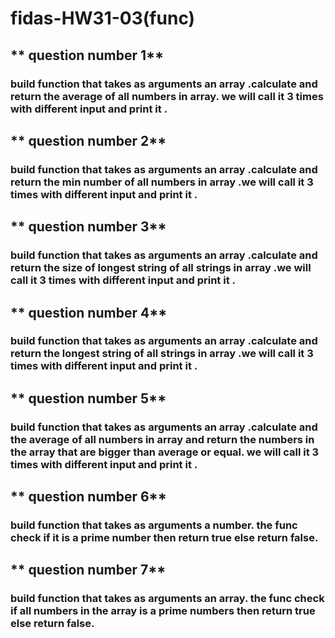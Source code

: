 # fidas-HW31-03(func)
## ** question number 1**
### build  function that takes as arguments an array .calculate and return the average of all numbers in array. we will call it 3 times with different input and print it .

## ** question number 2**
### build  function that takes as arguments an array .calculate and return the min number of all numbers in array .we will call it 3 times with different input and print it .

## ** question number 3**
### build  function that takes as arguments an array .calculate and return the size of longest string of all strings in array .we will call it 3 times with different input and print it .

## ** question number 4**
### build  function that takes as arguments an array .calculate and return the longest string of all strings in array .we will call it 3 times with different input and print it .

## ** question number 5**
### build  function that takes as arguments an array .calculate and the average of all numbers in array and return the numbers in the array that are bigger than average or equal. we will call it 3 times with different input and print it .

## ** question number 6**
### build  function that takes as arguments a number. the func check if it is a prime number then return true else return false.

## ** question number 7**
### build  function that takes as arguments an array. the func check if all numbers in the array is a prime numbers then return true else return false.